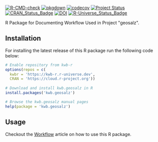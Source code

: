 [![R-CMD-check](https://github.com/KWB-R/kwb.geosalz/workflows/R-CMD-check/badge.svg)](https://github.com/KWB-R/kwb.geosalz/actions?query=workflow%3AR-CMD-check)
[![pkgdown](https://github.com/KWB-R/kwb.geosalz/workflows/pkgdown/badge.svg)](https://github.com/KWB-R/kwb.geosalz/actions?query=workflow%3Apkgdown)
[![codecov](https://codecov.io/github/KWB-R/kwb.geosalz/branch/master/graphs/badge.svg)](https://codecov.io/github/KWB-R/kwb.geosalz)
[![Project Status](https://img.shields.io/badge/lifecycle-experimental-orange.svg)](https://www.tidyverse.org/lifecycle/#experimental)
[![CRAN_Status_Badge](https://www.r-pkg.org/badges/version/kwb.geosalz)]()
[![DOI](https://zenodo.org/badge/DOI/10.5281/zenodo.2563870.svg)](https://doi.org/10.5281/zenodo.2563870)
[![R-Universe_Status_Badge](https://kwb-r.r-universe.dev/badges/kwb.geosalz)](https://kwb-r.r-universe.dev/)

R Package for Documenting Workflow Used in Project "geosalz".

## Installation

For installing the latest release of this R package run the following code below:

```r
# Enable repository from kwb-r
options(repos = c(
  kwbr = 'https://kwb-r.r-universe.dev',
  CRAN = 'https://cloud.r-project.org'))
  
# Download and install kwb.geosalz in R
install.packages('kwb.geosalz')

# Browse the kwb.geosalz manual pages
help(package = 'kwb.geosalz')
```
## Usage 

Checkout the [Workflow](articles/workflow.html) article on how to use this R package.
